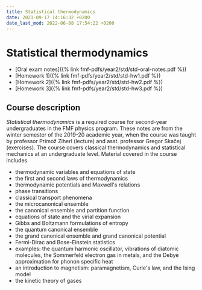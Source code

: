 ```yaml
---
title: Statistical thermodynamics
date: 2021-09-17 14:16:32 +0200
date_last_mod: 2022-06-08 17:54:22 +0200
---
```

# Statistical thermodynamics

- [Oral exam notes]({% link fmf-pdfs/year2/std/std-oral-notes.pdf %})
- [Homework 1]({% link fmf-pdfs/year2/std/std-hw1.pdf %})
- [Homework 2]({% link fmf-pdfs/year2/std/std-hw2.pdf %})
- [Homework 3]({% link fmf-pdfs/year2/std/std-hw3.pdf %})

## Course description
*Statistical thermodynamics* is a required course for second-year undergraduates in the FMF physics program. These notes are from the winter semester of the 2019-20 academic year, when the course was taught by professor Primož Ziherl (lecture) and asst. professor Gregor Skačej (exercises). The course covers classical thermodynamics and statistical mechanics at an undergraduate level. Material covered in the course includes
- thermodynamic variables and equations of state
- the first and second laws of thermodynamics
- thermodynamic potentials and Maxwell's relations
- phase transitions
- classical transport phenomena 
- the microcanonical ensemble
- the canonical ensemble and partition function
- equations of state and the virial expansion
- Gibbs and Boltzmann formulations of entropy
- the quantum canonical ensemble
- the grand canonical ensemble and grand canonical potential
- Fermi-Dirac and Bose-Einstein statistics
- examples: the quantum harmonic oscillator, vibrations of diatomic molecules, the Sommerfeld electron gas in metals, and the Debye approximation for phonon specific heat
- an introduction to magnetism: paramagnetism, Curie's law, and the Ising model
- the kinetic theory of gases
